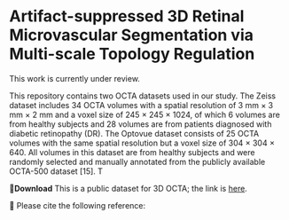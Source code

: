 # Artifact-suppressed 3D Retinal Microvascular Segmentation via Multi-scale Topology Regulation
This work is currently under review. 

This repository contains two OCTA datasets used in our study. The Zeiss dataset includes 34 OCTA volumes with a spatial resolution of 3 mm × 3 mm × 2 mm and a voxel size of 245 × 245 × 1024, of which 6 volumes are from healthy subjects and 28 volumes are from patients diagnosed with diabetic retinopathy (DR). The Optovue dataset consists of 25 OCTA volumes with the same spatial resolution but a voxel size of 304 × 304 × 640. All volumes in this dataset are from healthy subjects and were randomly selected and manually annotated from the publicly available OCTA-500 dataset [15]. T

🚀**Download**
This is a public dataset for 3D OCTA; the link is [here](https://zenodo.org/records/17149202). 



📖 Please cite the following reference: 
